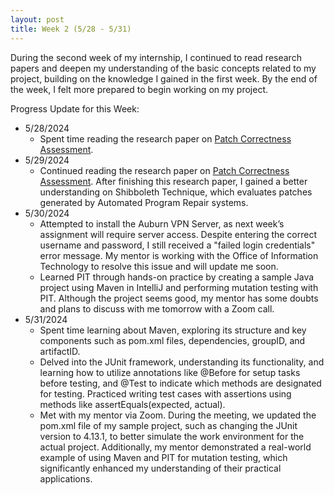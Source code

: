 ```yaml
---
layout: post
title: Week 2 (5/28 - 5/31)
---
```


During the second week of my internship, I continued to read research papers and deepen my understanding of the basic concepts related to my project, building on the knowledge I gained in the first week.  By the end of the week, I felt more prepared to begin working on my project.  

Progress Update for this Week:

  - 5/28/2024
      - Spent time reading the research paper on [Patch Correctness Assessment](https://ali-ghanbari.github.io/publications/issta22-shibboleth.pdf). 
  - 5/29/2024
      - Continued reading the research paper on [Patch Correctness Assessment](https://ali-ghanbari.github.io/publications/issta22-shibboleth.pdf).  After finishing this research paper, I gained a better understanding on Shibboleth Technique, which evaluates patches generated by Automated Program Repair systems.
  - 5/30/2024
      - Attempted to install the Auburn VPN Server, as next week’s assignment will require server access. Despite entering the correct username and password, I still received a "failed login credentials" error message. My mentor is working with the Office of Information Technology to resolve this issue and will update me soon.
      - Learned PIT through hands-on practice by creating a sample Java project using Maven in IntelliJ and performing mutation testing with PIT.  Although the project seems good, my mentor has some doubts and plans to discuss with me tomorrow with a Zoom call.
  - 5/31/2024
      - Spent time learning about Maven, exploring its structure and key components such as pom.xml files, dependencies, groupID, and artifactID.
      - Delved into the JUnit framework, understanding its functionality, and learning how to utilize annotations like @Before for setup tasks before testing, and @Test to indicate which methods are designated for testing. Practiced writing test cases with assertions using methods like assertEquals(expected, actual).
      - Met with my mentor via Zoom.  During the meeting, we updated the pom.xml file of my sample project, such as changing the JUnit version to 4.13.1, to better simulate the work environment for the actual project.  Additionally, my mentor demonstrated a real-world example of using Maven and PIT for mutation testing, which significantly enhanced my understanding of their practical applications.
